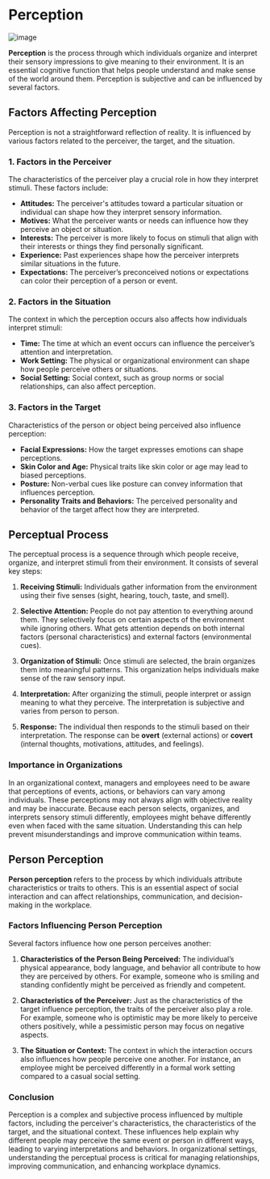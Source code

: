 # Perception

![image](https://github.com/user-attachments/assets/08f2f273-bcd0-4a44-a571-efc34638c7b8)

**Perception** is the process through which individuals organize and interpret their sensory impressions to give meaning to their environment. It is an essential cognitive function that helps people understand and make sense of the world around them. Perception is subjective and can be influenced by several factors.

## Factors Affecting Perception

Perception is not a straightforward reflection of reality. It is influenced by various factors related to the perceiver, the target, and the situation.

### 1. Factors in the Perceiver

The characteristics of the perceiver play a crucial role in how they interpret stimuli. These factors include:

- **Attitudes:** The perceiver's attitudes toward a particular situation or individual can shape how they interpret sensory information.
- **Motives:** What the perceiver wants or needs can influence how they perceive an object or situation.
- **Interests:** The perceiver is more likely to focus on stimuli that align with their interests or things they find personally significant.
- **Experience:** Past experiences shape how the perceiver interprets similar situations in the future.
- **Expectations:** The perceiver’s preconceived notions or expectations can color their perception of a person or event.

### 2. Factors in the Situation

The context in which the perception occurs also affects how individuals interpret stimuli:

- **Time:** The time at which an event occurs can influence the perceiver’s attention and interpretation.
- **Work Setting:** The physical or organizational environment can shape how people perceive others or situations.
- **Social Setting:** Social context, such as group norms or social relationships, can also affect perception.

### 3. Factors in the Target

Characteristics of the person or object being perceived also influence perception:

- **Facial Expressions:** How the target expresses emotions can shape perceptions.
- **Skin Color and Age:** Physical traits like skin color or age may lead to biased perceptions.
- **Posture:** Non-verbal cues like posture can convey information that influences perception.
- **Personality Traits and Behaviors:** The perceived personality and behavior of the target affect how they are interpreted.

## Perceptual Process

The perceptual process is a sequence through which people receive, organize, and interpret stimuli from their environment. It consists of several key steps:

1. **Receiving Stimuli:** Individuals gather information from the environment using their five senses (sight, hearing, touch, taste, and smell).
   
2. **Selective Attention:** People do not pay attention to everything around them. They selectively focus on certain aspects of the environment while ignoring others. What gets attention depends on both internal factors (personal characteristics) and external factors (environmental cues).

3. **Organization of Stimuli:** Once stimuli are selected, the brain organizes them into meaningful patterns. This organization helps individuals make sense of the raw sensory input.

4. **Interpretation:** After organizing the stimuli, people interpret or assign meaning to what they perceive. The interpretation is subjective and varies from person to person.

5. **Response:** The individual then responds to the stimuli based on their interpretation. The response can be **overt** (external actions) or **covert** (internal thoughts, motivations, attitudes, and feelings).

### Importance in Organizations

In an organizational context, managers and employees need to be aware that perceptions of events, actions, or behaviors can vary among individuals. These perceptions may not always align with objective reality and may be inaccurate. Because each person selects, organizes, and interprets sensory stimuli differently, employees might behave differently even when faced with the same situation. Understanding this can help prevent misunderstandings and improve communication within teams.

## Person Perception

**Person perception** refers to the process by which individuals attribute characteristics or traits to others. This is an essential aspect of social interaction and can affect relationships, communication, and decision-making in the workplace.

### Factors Influencing Person Perception

Several factors influence how one person perceives another:

1. **Characteristics of the Person Being Perceived:** The individual’s physical appearance, body language, and behavior all contribute to how they are perceived by others. For example, someone who is smiling and standing confidently might be perceived as friendly and competent.

2. **Characteristics of the Perceiver:** Just as the characteristics of the target influence perception, the traits of the perceiver also play a role. For example, someone who is optimistic may be more likely to perceive others positively, while a pessimistic person may focus on negative aspects.

3. **The Situation or Context:** The context in which the interaction occurs also influences how people perceive one another. For instance, an employee might be perceived differently in a formal work setting compared to a casual social setting.

### Conclusion

Perception is a complex and subjective process influenced by multiple factors, including the perceiver's characteristics, the characteristics of the target, and the situational context. These influences help explain why different people may perceive the same event or person in different ways, leading to varying interpretations and behaviors. In organizational settings, understanding the perceptual process is critical for managing relationships, improving communication, and enhancing workplace dynamics.

